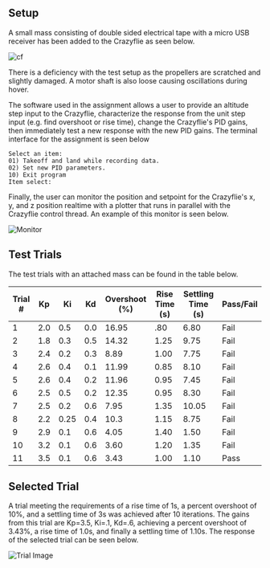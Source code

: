 ## Setup

A small mass consisting of double sided electrical tape with a micro USB receiver has been added to the Crazyflie as seen below. 

![cf](https://github.com/purdue-aae490-iar/hw4-pid-tuning-Hicham-Belhseine/blob/master/media/cf_mass.jpg)

There is a deficiency with the test setup as the propellers are scratched and slightly damaged. A motor shaft is also loose causing oscillations during hover.

The software used in the assignment allows a user to provide an altitude step input to the Crazyflie, characterize the response from the unit step input (e.g. find overshoot or rise time), change the Crazyflie's PID gains, then immediately test a new response with the new PID gains. The terminal interface for the assignment is seen below

```
Select an item:
01) Takeoff and land while recording data.
02) Set new PID parameters.
10) Exit program
Item select:
```

Finally, the user can monitor the position and setpoint for the Crazyflie's x, y, and z position realtime with a plotter that runs in parallel with the Crazyflie control thread. An example of this monitor is seen below.

![Monitor](https://github.com/purdue-aae490-iar/hw4-pid-tuning-Hicham-Belhseine/blob/master/media/rt_monitor.png)

## Test Trials
The test trials with an attached mass can be found in the table below.

| Trial # | Kp | Ki | Kd | Overshoot (%) | Rise Time (s) | Settling Time (s) | Pass/Fail |
| ------- | -- | -- | -- | ------------- | ------------- | ----------------- | --------- |
| 1       |2.0 |0.5 | 0.0| 16.95         | .80           | 6.80              | Fail      |
| 2       |1.8 |0.3 | 0.5| 14.32         | 1.25          | 9.75              | Fail      |
| 3       |2.4 |0.2 | 0.3| 8.89          | 1.00          | 7.75              | Fail      |
| 4       |2.6 |0.4 | 0.1| 11.99         | 0.85          | 8.10              | Fail      |
| 5       |2.6 |0.4 | 0.2| 11.96         | 0.95          | 7.45              | Fail      |
| 6       |2.5 |0.5 | 0.2| 12.35         | 0.95          | 8.30              | Fail      |
| 7       |2.5 |0.2 | 0.6| 7.95          | 1.35          | 10.05             | Fail      |
| 8       |2.2 |0.25| 0.4| 10.3          | 1.15          | 8.75              | Fail      |
| 9       |2.9 |0.1 | 0.6| 4.05          | 1.40          | 1.50              | Fail      |
| 10      |3.2 |0.1 | 0.6| 3.60          | 1.20          | 1.35              | Fail      |
| 11      |3.5 |0.1 | 0.6| 3.43          | 1.00          | 1.10              | Pass      |


## Selected Trial
A trial meeting the requirements of a rise time of 1s, a percent overshoot of 10%, and a settling time of 3s was achieved after 10 iterations. The gains from this trial are Kp=3.5, Ki=.1, Kd=.6, achieving a percent overshoot of 3.43%, a rise time of 1.0s, and finally a settling time of 1.10s. The response of the selected trial can be seen below.

![Trial Image](https://github.com/purdue-aae490-iar/hw4-pid-tuning-Hicham-Belhseine/blob/master/trials/11/alt_ctl_step_20200328-001541.png)

